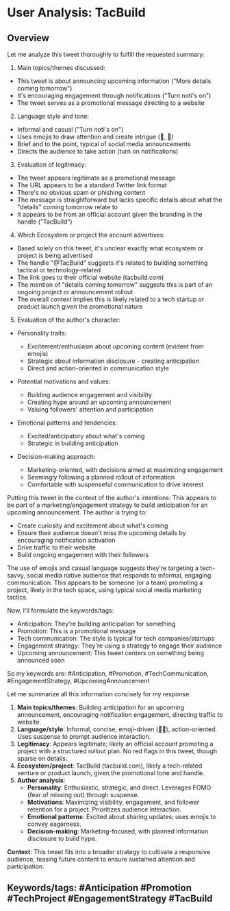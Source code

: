 # User Analysis: TacBuild

## Overview

<think>
Let me analyze this tweet thoroughly to fulfill the requested summary:

1. Main topics/themes discussed:
- This tweet is about announcing upcoming information ("More details coming tomorrow")
- It's encouraging engagement through notifications ("Turn noti's on")
- The tweet serves as a promotional message directing to a website

2. Language style and tone:
- Informal and casual ("Turn noti's on")
- Uses emojis to draw attention and create intrigue (👀, 🔔)
- Brief and to the point, typical of social media announcements
- Directs the audience to take action (turn on notifications)

3. Evaluation of legitimacy:
- The tweet appears legitimate as a promotional message
- The URL appears to be a standard Twitter link format
- There's no obvious spam or phishing content
- The message is straightforward but lacks specific details about what the "details" coming tomorrow relate to
- It appears to be from an official account given the branding in the handle ("TacBuild")

4. Which Ecosystem or project the account advertises:
- Based solely on this tweet, it's unclear exactly what ecosystem or project is being advertised
- The handle "@TacBuild" suggests it's related to building something tactical or technology-related
- The link goes to their official website (tacbuild.com)
- The mention of "details coming tomorrow" suggests this is part of an ongoing project or announcement rollout
- The overall context implies this is likely related to a tech startup or product launch given the promotional nature

5. Evaluation of the author's character:
- Personality traits: 
  * Excitement/enthusiasm about upcoming content (evident from emojis)
  * Strategic about information disclosure - creating anticipation
  * Direct and action-oriented in communication style
  
- Potential motivations and values:
  * Building audience engagement and visibility
  * Creating hype around an upcoming announcement
  * Valuing followers' attention and participation
  
- Emotional patterns and tendencies:
  * Excited/anticipatory about what's coming
  * Strategic in building anticipation
  
- Decision-making approach:
  * Marketing-oriented, with decisions aimed at maximizing engagement
  * Seemingly following a planned rollout of information
  * Comfortable with suspenseful communication to drive interest

Putting this tweet in the context of the author's intentions:
This appears to be part of a marketing/engagement strategy to build anticipation for an upcoming announcement. The author is trying to:
- Create curiosity and excitement about what's coming
- Ensure their audience doesn't miss the upcoming details by encouraging notification activation
- Drive traffic to their website
- Build ongoing engagement with their followers

The use of emojis and casual language suggests they're targeting a tech-savvy, social media native audience that responds to informal, engaging communication. This appears to be someone (or a team) promoting a project, likely in the tech space, using typical social media marketing tactics.

Now, I'll formulate the keywords/tags:
- Anticipation: They're building anticipation for something
- Promotion: This is a promotional message
- Tech communication: The style is typical for tech companies/startups
- Engagement strategy: They're using a strategy to engage their audience
- Upcoming announcement: This tweet centers on something being announced soon

So my keywords are: #Anticipation, #Promotion, #TechCommunication, #EngagementStrategy, #UpcomingAnnouncement

Let me summarize all this information concisely for my response.
</think>

1. **Main topics/themes**: Building anticipation for an upcoming announcement, encouraging notification engagement, directing traffic to website.  
2. **Language/style**: Informal, concise, emoji-driven (👀🔔), action-oriented. Uses suspense to prompt audience interaction.  
3. **Legitimacy**: Appears legitimate; likely an official account promoting a project with a structured rollout plan. No red flags in this tweet, though sparse on details.  
4. **Ecosystem/project**: TacBuild (tacbuild.com), likely a tech-related venture or product launch, given the promotional tone and handle.  
5. **Author analysis**:  
   - **Personality**: Enthusiastic, strategic, and direct. Leverages FOMO (fear of missing out) through suspense.  
   - **Motivations**: Maximizing visibility, engagement, and follower retention for a project. Prioritizes audience interaction.  
   - **Emotional patterns**: Excited about sharing updates; uses emojis to convey eagerness.  
   - **Decision-making**: Marketing-focused, with planned information disclosure to build hype.  

**Context**: This tweet fits into a broader strategy to cultivate a responsive audience, teasing future content to ensure sustained attention and participation.  

**Keywords/tags**: #Anticipation #Promotion #TechProject #EngagementStrategy #TacBuild
---
